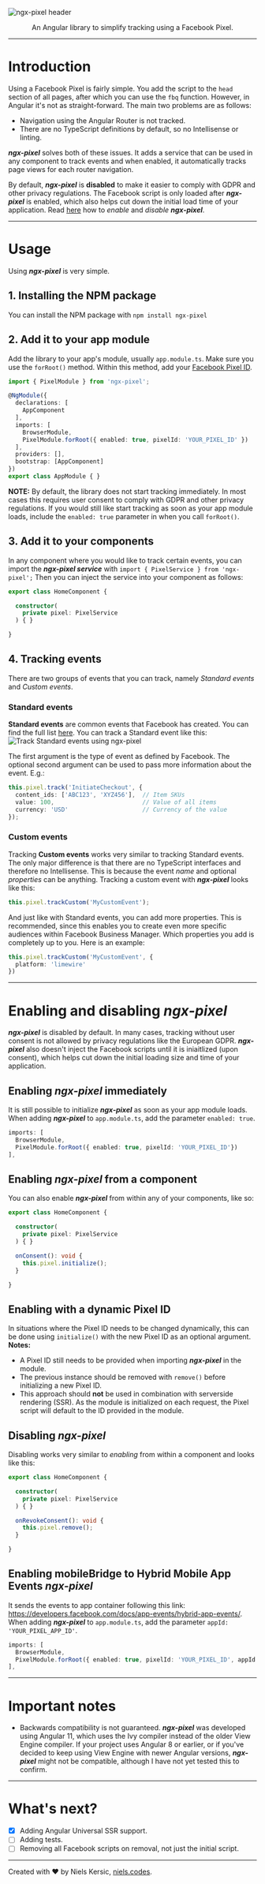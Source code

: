 ![ngx-pixel header](https://storage.googleapis.com/nielskersic/static-images/github/ngx-pixel%20header-min.png)

<p align="center">
An Angular library to simplify tracking using a Facebook Pixel.
</p>

---

# Introduction
Using a Facebook Pixel is fairly simple. You add the script to the `head` section of all pages, after which you can use the `fbq` function. However, in Angular it's not as straight-forward. The main two problems are as follows:

- Navigation using the Angular Router is not tracked.
- There are no TypeScript definitions by default, so no Intellisense or linting.

***ngx-pixel*** solves both of these issues. It adds a service that can be used in any component to track events and when enabled, it automatically tracks page views for each router navigation. 

By default, ***ngx-pixel*** is **disabled** to make it easier to comply with GDPR and other privacy regulations. The Facebook script is only loaded after ***ngx-pixel*** is enabled, which also helps cut down the initial load time of your application. Read [here](#enabling) how to *enable* and *disable* ***ngx-pixel***.

---

# Usage
Using ***ngx-pixel*** is very simple.

## 1. Installing the NPM package
You can install the NPM package with `npm install ngx-pixel`

## 2. Add it to your app module
Add the library to your app's module, usually `app.module.ts`. Make sure you use the `forRoot()` method. Within this method, add your [Facebook Pixel ID](https://www.facebook.com/business/help/952192354843755). 
```typescript
import { PixelModule } from 'ngx-pixel';

@NgModule({
  declarations: [
    AppComponent
  ],
  imports: [
    BrowserModule,
    PixelModule.forRoot({ enabled: true, pixelId: 'YOUR_PIXEL_ID' })
  ],
  providers: [],
  bootstrap: [AppComponent]
})
export class AppModule { }
```
**NOTE:** By default, the library does not start tracking immediately. In most cases this requires user consent to comply with GDPR and other privacy regulations. If you would still like start tracking as soon as your app module loads, include the `enabled: true` parameter in when you call `forRoot()`.

## 3. Add it to your components
In any component where you would like to track certain events, you can import the ***ngx-pixel service*** with `import { PixelService } from 'ngx-pixel';`
Then you can inject the service into your component as follows:
```TypeScript
export class HomeComponent {

  constructor(
    private pixel: PixelService
  ) { }

}
```

## 4. Tracking events
There are two groups of events that you can track, namely *Standard events*  and *Custom events*. 

### Standard events
**Standard events** are common events that Facebook has created. You can find the full list [here](https://developers.facebook.com/docs/facebook-pixel/reference). You can track a Standard event like this:
![Track Standard events using ngx-pixel](https://storage.googleapis.com/nielskersic/static-images/github/ngx-pixel-track-large.gif)

The first argument is the type of event as defined by Facebook. The optional second argument can be used to pass more information about the event. E.g.: 
```typescript
this.pixel.track('InitiateCheckout', {
  content_ids: ['ABC123', 'XYZ456'],  // Item SKUs
  value: 100,                         // Value of all items
  currency: 'USD'                     // Currency of the value
});
```

### Custom events
Tracking **Custom events** works very similar to tracking Standard events. The only major difference is that there are no TypeScript interfaces and therefore no Intellisense. This is because the event *name* and optional *properties* can be anything. Tracking a custom event with ***ngx-pixel*** looks like this:
```TypeScript
this.pixel.trackCustom('MyCustomEvent');
```

And just like with Standard events, you can add more properties. This is recommended, since this enables you to create even more specific audiences within Facebook Business Manager. Which properties you add is completely up to you. Here is an example:
```TypeScript
this.pixel.trackCustom('MyCustomEvent', {
  platform: 'limewire'
})
```

---

# Enabling and disabling ***ngx-pixel*** <a name="enabling"></a>
***ngx-pixel*** is disabled by default. In many cases, tracking without user consent is not allowed by privacy regulations like the European GDPR. ***ngx-pixel*** also doesn't inject the Facebook scripts until it is iniaitlized (upon consent), which helps cut down the initial loading size and time of your application.

## Enabling ***ngx-pixel*** immediately
It is still possible to initialize ***ngx-pixel*** as soon as your app module loads.
When adding ***ngx-pixel*** to `app.module.ts`, add the parameter `enabled: true`.
```TypeScript
imports: [
  BrowserModule,
  PixelModule.forRoot({ enabled: true, pixelId: 'YOUR_PIXEL_ID'})
],
```

## Enabling ***ngx-pixel*** from a component
You can also enable ***ngx-pixel*** from within any of your components, like so:
```TypeScript
export class HomeComponent {

  constructor(
    private pixel: PixelService
  ) { }

  onConsent(): void {
    this.pixel.initialize();
  }

}
```

## Enabling with a dynamic Pixel ID
In situations where the Pixel ID needs to be changed dynamically, this can be done using `initialize()` with the new Pixel ID as an optional argument. 
**Notes:** 
- A Pixel ID still needs to be provided when importing ***ngx-pixel*** in the module.
- The previous instance should be removed with `remove()` before initializing a new Pixel ID. 
- This approach should **not** be used in combination with serverside rendering (SSR). As the module is initialized on each request, the Pixel script will default to the ID provided in the module.  


## Disabling ***ngx-pixel***
Disabling works very similar to *enabling* from within a component and looks like this:
```TypeScript
export class HomeComponent {

  constructor(
    private pixel: PixelService
  ) { }

  onRevokeConsent(): void {
    this.pixel.remove();
  }

}
```
## Enabling mobileBridge to Hybrid Mobile App Events ***ngx-pixel*** 
It sends the events to app container following this link: https://developers.facebook.com/docs/app-events/hybrid-app-events/.
When adding ***ngx-pixel*** to `app.module.ts`, add the parameter `appId: 'YOUR_PIXEL_APP_ID'`.
```TypeScript
imports: [
  BrowserModule,
  PixelModule.forRoot({ enabled: true, pixelId: 'YOUR_PIXEL_ID', appId: 'YOUR_PIXEL_APP_ID'})
],
```
---

# Important notes
- Backwards compatibility is not guaranteed. ***ngx-pixel*** was developed using Angular 11, which uses the Ivy compiler instead of the older View Engine compiler. If your project uses Angular 8 or earlier, or if you've decided to keep using View Engine with newer Angular versions, ***ngx-pixel*** might not be compatible, although I have not yet tested this to confirm.

---

# What's next?
- [X] Adding Angular Universal SSR support.
- [ ] Adding tests.
- [ ] Removing all Facebook scripts on removal, not just the initial script.

---

Created with ❤️ by Niels Kersic, [niels.codes](https://niels.codes).








